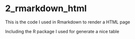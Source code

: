 # 2_rmarkdown_html
This is the code I used in Rmarkdown to render a HTML page

Including the R package I used for generate a nice table
